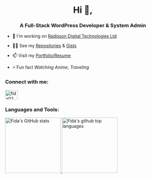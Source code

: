 <h1 align="center">Hi 👋,</h1>
<h3 align="center">A Full-Stack WordPress Developer & System Admin</h3>

- 🔭 I'm working on [Radisson Digital Technologies Ltd](https://radissonbd.com/)

- 👨‍💻 See my  [Repositories](https://github.com/fida02?tab=repositories) & [Gists](https://gist.github.com/fida02)

- 📫 Visit my [Portfolio/Resume](https://fida.dev)

- ⚡ Fun fact *Watching Anime*, *Traveling*

<h3 align="left">Connect with me:</h3>
<p align="left">
<a href="https://www.linkedin.com/in/fida02/" target="blank"><img align="center" src="https://raw.githubusercontent.com/rahuldkjain/github-profile-readme-generator/master/src/images/icons/Social/linked-in-alt.svg" alt="fida02" height="30" width="40" /></a>
</p>

<h3 align="left">Languages and Tools:</h3>

<a href="https://github.com/fida02">
  <img height="180em" src="https://github-readme-stats.vercel.app/api?username=fida02&count_private=true&show_icons=true&theme=dracula&include_all_commits=true" alt="Fida's GitHub stats" />
  <img height="180em" src="https://github-readme-stats.vercel.app/api/top-langs/?username=fida02&theme=dracula&layout=compact" alt="Fida's github top languages" />
</a>
